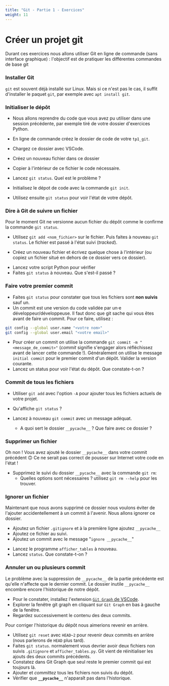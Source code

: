 ```yaml
---
title: "Git - Partie 1 - Exercices"
weight: 11
---
```


# Créer un projet git

Durant ces exercices nous allons utiliser Git en ligne de commande (sans interface graphique) : l'objectif est de pratiquer les différentes commandes de base git

### Installer Git

`git` est souvent déjà installé sur Linux. Mais si ce n'est pas le cas, il suffit d'installer le paquet `git`, par exemple avec `apt install git`.

### Initialiser le dépôt

<!-- FIXME: URL microblog ou prendre un dossier qu'ils ont déjà -->

- Nous allons reprendre du code que vous avez pu utiliser dans une session précédente, par exemple tiré de votre dossier d'exercices Python.
  <!-- - la solution finale de l'app microblog. -->
  <!-- - Reprenez le corrigé de l'[exercice de programmation orienté objet (9.2) ](https://eliegavoty.fr/devops/python-poe/exercices-corriges-partie-3) -->

- En ligne de commande créez le dossier de code de votre `tp1_git`.

- Chargez ce dossier avec VSCode.
  <!-- - FIXME: -->
- Créez un nouveau fichier dans ce dossier
- Copier à l'intérieur de ce fichier le code nécessaire.
- Lancez `git status`. Quel est le problème ?
- Initialisez le dépot de code avec la commande `git init`.
- Utilisez ensuite `git status` pour voir l'état de votre dépôt.

### Dire à Git de suivre un fichier

Pour le moment Git ne versionne aucun fichier du dépôt comme le confirme la commande `git status`.

- Utilisez `git add <nom_fichier>` sur le fichier. Puis faites à nouveau `git status`. Le fichier est passé à l'état suivi (_tracked_).
<!-- FIXME: autre fichier -->
- Créez un nouveau fichier et écrivez quelque chose à l'intérieur (ou copiez un fichier situé en dehors de ce dossier vers ce dossier).
<!-- - Lancez votre script `afficher_tables.py` pour vérifier -->
- Lancez votre script Python pour vérifier
- Faites `git status` à nouveau. Que s'est-il passé ?

### Faire votre premier commit

- Faites `git status` pour constater que tous les fichiers sont **non suivis** sauf un.
- Un commit est une version du code validée par un·e développeur/développeuse. Il faut donc que git sache qui vous êtes avant de faire un commit. Pour ce faire, utilisez :

```bash
git config --global user.name "<votre nom>"
git config --global user.email "<votre email>"
```

- Pour créer un commit on utilise la commande `git commit -m "<message_de_commit>"` (_commit_ signifie s'engager alors réfléchissez avant de lancer cette commande !). Généralement on utilise le message `initial commit` pour le premier commit d'un dépôt. Valider la version courante.
- Lancez un status pour voir l'état du dépôt. Que constate-t-on ?

### Commit de tous les fichiers

- Utiliser `git add` avec l'option `-A` pour ajouter tous les fichiers actuels de votre projet.
- Qu'affiche `git status` ?
- Lancez à nouveau `git commit` avec un message adéquat.
  <!-- FIXME: ah y a pycache parce qu'on a lancé le code ? -->

  - A quoi sert le dossier `__pycache__` ? Que faire avec ce dossier ?

  <!-- FIXME: ah y a pycache parce qu'on a lancé le code ? -->

### Supprimer un fichier

Oh non ! Vous avez ajouté le dossier `__pycache__` dans votre commit précédent 🙃
Ce ne serait pas correct de pousser sur Internet votre code en l'état !

- Supprimez le suivi du dossier `__pycache__` avec la commande `git rm`:
  - Quelles options sont nécessaires ? utilisez `git rm --help` pour les trouver.

### Ignorer un fichier

Maintenant que nous avons supprimé ce dossier nous voulons éviter de l'ajouter accidentellement à un commit à l'avenir. Nous allons ignorer ce dossier.

- Ajoutez un fichier `.gitignore` et à la première ligne ajoutez `__pycache__`
- Ajoutez ce fichier au suivi.
- Ajoutez un commit avec le message "`ignore __pycache__`"
<!-- - FIXME: il faut donc un programme à lancer -->
- Lancez le programme `afficher_tables` à nouveau.
- Lancez `status`. Que constate-t-on ?

### Annuler un ou plusieurs commit

Le problème avec la suppression de `__pycache__` de la partie précédente est qu'elle n'affecte que le dernier commit. Le dossier inutile `__pycache__` encombre encore l'historique de notre dépôt.

- Pour le constater, installez l'extension [`Git Graph` de VSCode](https://marketplace.visualstudio.com/items?itemName=mhutchie.git-graph).
- Explorer la fenêtre git graph en cliquant sur `Git Graph` en bas à gauche de la fenêtre.
- Regardez successivement le contenu des deux commits.

<!-- FIXME: Wallah compliqué là tout de suite ! -->

Pour corriger l'historique du dépôt nous aimerions revenir en arrière.

- Utilisez `git reset` avec `HEAD~2` pour revenir deux commits en arrière (nous parlerons de `HEAD` plus tard).
- Faites `git status`. normalement vous devrier avoir deux fichiers non suivis `.gitignore` et `afficher_tables.py`. Git vient de réinitialiser les ajouts des deux commits précédents.
- Constatez dans Git Graph que seul reste le premier commit qui est toujours là.
- Ajouter et _committez_ tous les fichiers non suivis du dépôt.
- Vérifier que **`__pycache__`** n'apparaît pas dans l'historique.

 <!-- https://learngitbranching.js.org/?locale=fr_FR 1:  Séquence d'introduction et  Montée en puissance   -->
